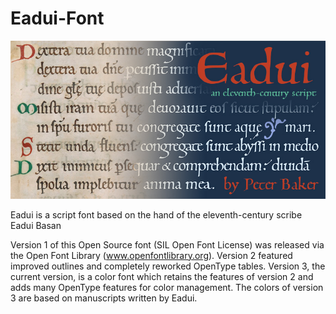 # Eadui-Font
![Eadui specimen](Eadui_banner.jpg)

Eadui is a script font based on the hand of the eleventh-century scribe Eadui Basan

Version 1 of this Open Source font (SIL Open Font License) was released via the Open Font Library
(www.openfontlibrary.org). Version 2 featured improved outlines and completely
reworked OpenType tables. Version 3, the current version, is a color font which retains the
features of version 2 and adds many OpenType features for color management. The colors of
version 3 are based on manuscripts written by Eadui.

